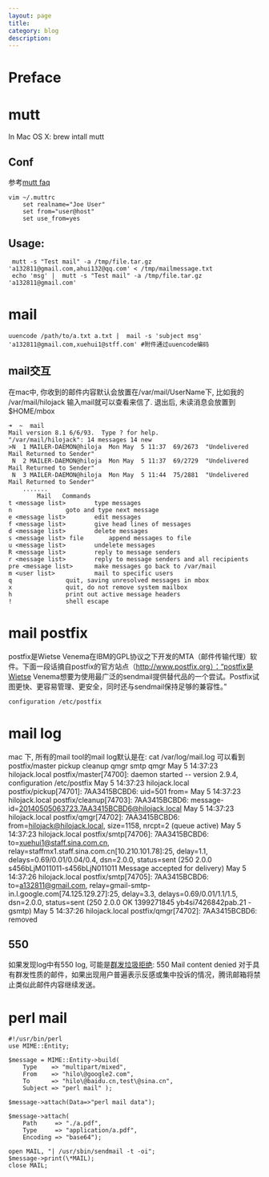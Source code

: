 ```yaml
---
layout: page
title:	
category: blog
description: 
---
```

# Preface
# mutt
In Mac OS X:
	brew  intall mutt

## Conf
参考[mutt faq](http://dev.mutt.org/trac/wiki/MuttFaq/Header)

	vim ~/.muttrc
		set realname="Joe User"
	 	set from="user@host"
		set use_from=yes

## Usage:
	 mutt -s "Test mail" -a /tmp/file.tar.gz 'a132811@gmail.com,ahui132@qq.com' < /tmp/mailmessage.txt
	 echo 'msg' |  mutt -s "Test mail" -a /tmp/file.tar.gz 'a132811@gmail.com' 
	
# mail
	uuencode /path/to/a.txt a.txt |  mail -s 'subject msg' 'a132811@gmail.com,xuehui1@stff.com' #附件通过uuencode编码

## mail交互
在mac中, 你收到的邮件内容默认会放置在/var/mail/UserName下, 比如我的 /var/mail/hilojack
输入mail就可以查看来信了. 退出后, 未读消息会放置到$HOME/mbox

	➜  ~  mail
	Mail version 8.1 6/6/93.  Type ? for help.
	"/var/mail/hilojack": 14 messages 14 new
	>N  1 MAILER-DAEMON@hiloja  Mon May  5 11:37  69/2673  "Undelivered Mail Returned to Sender"
	 N  2 MAILER-DAEMON@hiloja  Mon May  5 11:37  69/2729  "Undelivered Mail Returned to Sender"
	 N  3 MAILER-DAEMON@hiloja  Mon May  5 11:44  75/2881  "Undelivered Mail Returned to Sender"
		.......
			Mail   Commands
	t <message list>		type messages
	n				goto and type next message
	e <message list>		edit messages
	f <message list>		give head lines of messages
	d <message list>		delete messages
	s <message list> file		append messages to file
	u <message list>		undelete messages
	R <message list>		reply to message senders
	r <message list>		reply to message senders and all recipients
	pre <message list>		make messages go back to /var/mail
	m <user list>			mail to specific users
	q				quit, saving unresolved messages in mbox
	x				quit, do not remove system mailbox
	h				print out active message headers
	!				shell escape
# mail postfix
postfix是Wietse Venema在IBM的GPL协议之下开发的MTA（邮件传输代理）软件。下面一段话摘自postfix的官方站点（http://www.postfix.org）：“postfix是Wietse Venema想要为使用最广泛的sendmail提供替代品的一个尝试。Postfix试图更快、更容易管理、更安全，同时还与sendmail保持足够的兼容性。”

	configuration /etc/postfix
# mail log
mac 下, 所有的mail tool的mail log默认是在:
	cat /var/log/mail.log
	可以看到postfix/master pickup cleanup qmgr smtp qmgr
	May  5 14:37:23 hilojack.local postfix/master[74700]: daemon started -- version 2.9.4, configuration /etc/postfix
	May  5 14:37:23 hilojack.local postfix/pickup[74701]: 7AA3415BCBD6: uid=501 from=<hilojack>
	May  5 14:37:23 hilojack.local postfix/cleanup[74703]: 7AA3415BCBD6: message-id=<20140505063723.7AA3415BCBD6@hilojack.local>
	May  5 14:37:23 hilojack.local postfix/qmgr[74702]: 7AA3415BCBD6: from=<hilojack@hilojack.local>, size=1158, nrcpt=2 (queue active)
	May  5 14:37:23 hilojack.local postfix/smtp[74706]: 7AA3415BCBD6: to=<xuehui1@staff.sina.com.cn>, relay=staffmx1.staff.sina.com.cn[10.210.101.78]:25, delay=1.1, delays=0.69/0.01/0.04/0.4, dsn=2.0.0, status=sent (250 2.0.0 s456bLjM011011-s456bLjN011011 Message accepted for delivery)
	May  5 14:37:26 hilojack.local postfix/smtp[74705]: 7AA3415BCBD6: to=<a132811@gmail.com>, relay=gmail-smtp-in.l.google.com[74.125.129.27]:25, delay=3.3, delays=0.69/0.01/1.1/1.5, dsn=2.0.0, status=sent (250 2.0.0 OK 1399271845 yb4si7426842pab.21 - gsmtp)
	May  5 14:37:26 hilojack.local postfix/qmgr[74702]: 7AA3415BCBD6: removed

## 550
如果发现log中有550 log, 可能是[群发垃圾拒绝](http://service.mail.qq.com/cgi-bin/help?subtype=1&&id=20022&&no=1000726):
	550 Mail content denied 对于具有群发性质的邮件，如果出现用户普遍表示反感或集中投诉的情况，腾讯邮箱将禁止类似此邮件内容继续发送。

# perl mail

	#!/usr/bin/perl
	use MIME::Entity;

	$message = MIME::Entity->build(
		Type    => "multipart/mixed",
		From    => "hilo\@google2.com",
		To      => "hilo\@baidu.cn,test\@sina.cn",
		Subject => "perl mail" );

	$message->attach(Data=>"perl mail data");

	$message->attach(
		Path     => "./a.pdf",
		Type     => "application/a.pdf",
		Encoding => "base64");

	open MAIL, "| /usr/sbin/sendmail -t -oi";
	$message->print(\*MAIL);
	close MAIL;
